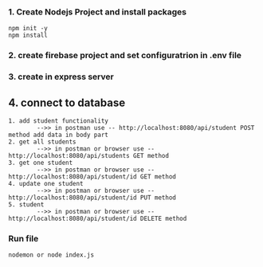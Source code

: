 ### 1. Create Nodejs Project and install packages
```
npm init -y
npm install
```

### 2. create firebase project and set configuratrion in .env file

### 3. create in express server 

## 4. connect to database
```
1. add student functionality
        -->> in postman use -- http://localhost:8080/api/student POST method add data in body part 
2. get all students 
        -->> in postman or browser use -- http://localhost:8080/api/students GET method 
3. get one student 
        -->> in postman or browser use -- http://localhost:8080/api/student/id GET method 
4. update one student 
        -->> in postman or browser use -- http://localhost:8080/api/student/id PUT method
5. student 
        -->> in postman or browser use -- http://localhost:8080/api/student/id DELETE method
```

### Run file 
```
nodemon or node index.js
```